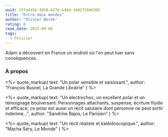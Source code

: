 ```yaml
---
uuid: 3f7a4456-4858-427e-b48d-3dd2718e6386
title: "Entre deux mondes"
author: "Olivier Norek"
rating: 8
read_date: 2025-09-06
tags:
  - Policier
---
```


Adam a découvert en France un endroit où l'on peut tuer sans conséquences.

### À propos

<%= quote_markup(
  text: "Un polar sensible et saisissant.",
  author: "François Busnel, La Grande Librairie"
) %>

<%= quote_markup(
  text: "Un electrochoc, un excellent polar et un témoignage boulversant. Personnages attachants, suspense, écriture fluide et efficace, ce polar est aussi un récit salutaire dont personne ne peut sortir indemne…",
  author: "Sandrine Bajos, Le Parisien"
) %>

<%= quote_markup(
  text: "Un récit réaliste et kaléidoscopique.",
  author: "Macha Séry, Le Monde"
) %>
